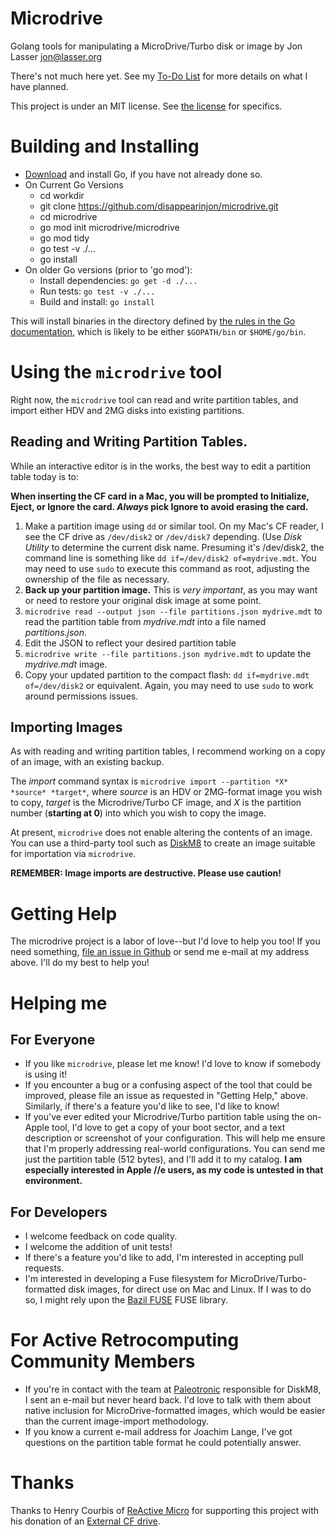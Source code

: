 # Microdrive
Golang tools for manipulating a MicroDrive/Turbo disk or image
by Jon Lasser <jon@lasser.org>

There's not much here yet. See my [To-Do List](./TODO.md) for more
details on what I have planned.

This project is under an MIT license. See [the license](./LICENSE.txt)
for specifics.

# Building and Installing

* [Download](https://golang.org/dl/) and install Go, if you have not
  already done so.
* On Current Go Versions
  * cd workdir 
  * git clone https://github.com/disappearinjon/microdrive.git
  * cd microdrive
  * go mod init microdrive/microdrive
  * go mod tidy
  * go test -v ./...
  * go install
* On older Go versions (prior to 'go mod'):
  * Install dependencies: `go get -d ./...`
  * Run tests: `go test -v ./...`
  * Build and install: `go install`

This will install binaries in the directory defined by
[the rules in the Go documentation](https://golang.org/cmd/go/#hdr-Compile_and_install_packages_and_dependencies),
which is likely to be either `$GOPATH/bin` or `$HOME/go/bin`.

# Using the `microdrive` tool

Right now, the `microdrive` tool can read and write partition tables,
and import either HDV and 2MG disks into existing partitions.

## Reading and Writing Partition Tables.
While an interactive editor is in the works, the best way to edit a
partition table today is to:

**When inserting the CF card in a Mac, you will be prompted to
Initialize, Eject, or Ignore the card. *Always* pick Ignore to avoid
erasing the card.**

1. Make a partition image using `dd` or similar tool. On my Mac's CF
   reader, I see the CF drive as `/dev/disk2` or `/dev/disk7` depending.
   (Use *Disk Utility* to determine the current disk name. Presuming
   it's /dev/disk2, the command line is something like
   `dd if=/dev/disk2 of=mydrive.mdt`.  You may need to use `sudo` to
   execute this command as root, adjusting the ownership of the file as
   necessary.
1. **Back up your partition image.** This is *very important*, as you
   may want or need to restore your original disk image at some point.
1. `microdrive read --output json --file partitions.json mydrive.mdt` to
   read the partition table from *mydrive.mdt* into a file named
   *partitions.json*.
1. Edit the JSON to reflect your desired partition table
1. `microdrive write --file partitions.json mydrive.mdt` to update the
   *mydrive.mdt* image.
1. Copy your updated partition to the compact flash:
  `dd if=mydrive.mdt of=/dev/disk2` or equivalent. Again, you may need
  to use `sudo` to work around permissions issues.

## Importing Images

As with reading and writing partition tables, I recommend working on a
copy of an image, with an existing backup.

The *import* command syntax is `microdrive import --partition *X*
*source* *target*`, where *source* is an HDV or 2MG-format image you
wish to copy, *target* is the Microdrive/Turbo CF image, and *X* is the
partition number (**starting at 0**) into which you wish to copy the
image.

At present, `microdrive` does not enable altering the contents of an
image. You can use a third-party tool such as
[DiskM8](https://paleotronic.com/diskm8/) to create an image suitable
for importation via `microdrive`.

**REMEMBER: Image imports are destructive. Please use caution!**

# Getting Help

The microdrive project is a labor of love--but I'd love to help you too!
If you need something,
[file an issue in Github](https://github.com/disappearinjon/microdrive/issues)
or send me e-mail at my address above. I'll do my best to help you!

# Helping me

## For Everyone
* If you like `microdrive`, please let me know! I'd love to know if
  somebody is using it!
* If you encounter a bug or a confusing aspect of the tool that could be
  improved, please file an issue as requested in "Getting Help," above.
  Similarly, if there's a feature you'd like to see, I'd like to know!
* If you've ever edited your Microdrive/Turbo partition table using the
  on-Apple tool, I'd love to get a copy of your boot sector, and a text
  description or screenshot of your configuration. This will help me
  ensure that I'm properly addressing real-world configurations. You can
  send me just the partition table (512 bytes), and I'll add it to my
  catalog. **I am especially interested in Apple //e users, as my code
  is untested in that environment.**

## For Developers
* I welcome feedback on code quality.
* I welcome the addition of unit tests!
* If there's a feature you'd like to add, I'm interested in accepting
  pull requests.
* I'm interested in developing a Fuse filesystem for
  MicroDrive/Turbo-formatted disk images, for direct use on Mac and
  Linux. If I was to do so, I might rely upon the
  [Bazil FUSE](https://github.com/bazil/fuse) FUSE library.

# For Active Retrocomputing Community Members
* If you're in contact with the team at
  [Paleotronic](https://paleotronic.com/) responsible for DiskM8, I sent
  an e-mail but never heard back. I'd love to talk with them about
  native inclusion for MicroDrive-formatted images, which would be
  easier than the current image-import methodology.
* If you know a current e-mail address for Joachim Lange, I've got
  questions on the partition table format he could potentially answer.

# Thanks

Thanks to Henry Courbis of
[ReActive Micro](https://www.reactivemicro.com/) for supporting this
project with his donation of an
[External CF drive](https://wiki.reactivemicro.com/External_CF_Drive).

